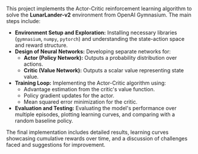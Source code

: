 
This project implements the Actor-Critic reinforcement learning algorithm to solve the **LunarLander-v2** environment from OpenAI Gymnasium. The main steps include:

- **Environment Setup and Exploration:** Installing necessary libraries (`gymnasium`, `numpy`, `pytorch`) and understanding the state-action space and reward structure.
- **Design of Neural Networks:** Developing separate networks for:
  - **Actor (Policy Network):** Outputs a probability distribution over actions.
  - **Critic (Value Network):** Outputs a scalar value representing state value.
- **Training Loop:** Implementing the Actor-Critic algorithm using:
  - Advantage estimation from the critic's value function.
  - Policy gradient updates for the actor.
  - Mean squared error minimization for the critic.
- **Evaluation and Testing:** Evaluating the model's performance over multiple episodes, plotting learning curves, and comparing with a random baseline policy.

The final implementation includes detailed results, learning curves showcasing cumulative rewards over time, and a discussion of challenges faced and suggestions for improvement.

